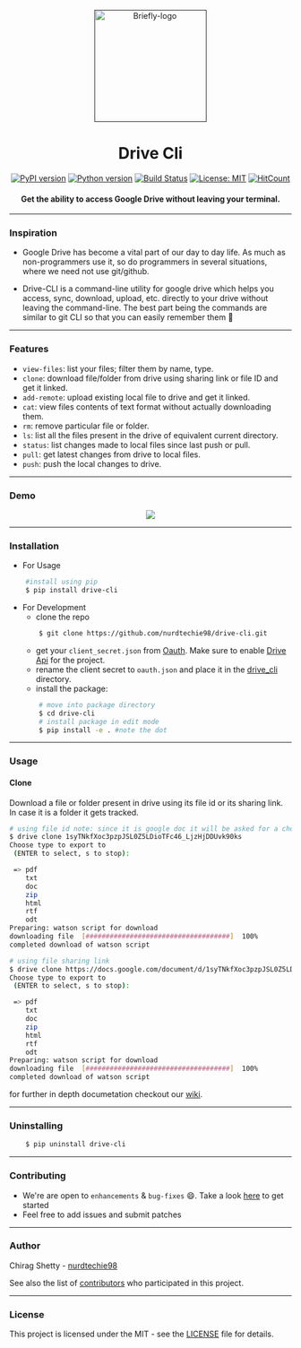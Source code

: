 <p align="center">
  <a href="" rel="noopener">
 <img height=200px src="https://i.imgur.com/QEcBZSh.png" alt="Briefly-logo"></a>
</p>

<h1 align="center">Drive Cli</h1>

<div align="center">

[![PyPI version](https://badge.fury.io/py/drive-cli.svg)](https://badge.fury.io/py/drive-cli)
[![Python version](https://img.shields.io/badge/python-3.4+-blue.svg)](https://www.python.org/download/releases/3.4.0/)
[![Build Status](https://travis-ci.org/nurdtechie98/drive-cli.svg?branch=dev)](https://travis-ci.org/nurdtechie98/drive-cli)
[![License: MIT](https://img.shields.io/badge/License-MIT-yellow.svg)](https://opensource.org/licenses/MIT)
[![HitCount](http://hits.dwyl.io/nurdtechie98/drive-cli.svg)](http://hits.dwyl.io/nurdtechie98/drive-cli)

<h4>Get the ability to access <strong>Google Drive</strong> without leaving your terminal.</h4>

</div>

-----------------------------------------
### Inspiration

* Google Drive has become a vital part of our day to day life. As much as non-programmers use it, so do programmers in several situations, where we need not use git/github. 

* Drive-CLI is a command-line utility for google drive which helps you access, sync, download, upload, etc. directly to your drive without leaving the command-line. The best part being the commands are similar to git CLI so that you can easily remember them :massage:  

------------------------------------------
### Features

- `view-files`: list your files; filter them by name, type.
- `clone`: download file/folder from drive using sharing link or file ID and get it linked.
- `add-remote`: upload existing local file to drive and get it linked.
- `cat`: view files contents of text format without actually downloading them.
- `rm`: remove particular file or folder.
- `ls`: list all the files present in the drive of equivalent current directory.
- `status`: list changes made to local files since last push or pull.
- `pull`: get latest changes from drive to local files.
- `push`: push the local changes to drive.

------------------------------------------
### Demo
<p align="center">
    <img src="./Demo.gif">
</p>


------------------------------------------
### Installation
* For Usage
```sh
    #install using pip 
    $ pip install drive-cli
```
* For Development
    * clone the repo
    ```sh
        $ git clone https://github.com/nurdtechie98/drive-cli.git
    ```
    * get your `client_secret.json` from [Oauth](https://console.cloud.google.com/apis/credentials/oauthclient). Make sure to enable [Drive Api](https://console.cloud.google.com/apis/library/drive.googleapis.com?q=Drive) for the project.
    * rename the client secret to `oauth.json` and place it in the [drive_cli](./drive_cli) directory.
    * install the package:
    ```sh
        # move into package directory
        $ cd drive-cli
        # install package in edit mode
        $ pip install -e . #note the dot
    ```

------------------------------------------
### Usage

#### Clone
Download a file or folder present in drive using its file id or its sharing link. In case it is a folder it gets tracked.

```sh
# using file id note: since it is google doc it will be asked for a choice to select from
$ drive clone 1syTNkfXoc3pzpJSL0Z5LDioTFc46_LjzHjDDUvk90ks
Choose type to export to
 (ENTER to select, s to stop):

 => pdf
    txt
    doc
    zip
    html
    rtf
    odt
Preparing: watson script for download
downloading file  [####################################]  100%
completed download of watson script

# using file sharing link
$ drive clone https://docs.google.com/document/d/1syTNkfXoc3pzpJSL0Z5LDioTFc46_LjzHjDDUvk90ks
Choose type to export to
 (ENTER to select, s to stop):

 => pdf
    txt
    doc
    zip
    html
    rtf
    odt
Preparing: watson script for download
downloading file  [####################################]  100%
completed download of watson script

```

for further in depth documetation checkout our [wiki](https://github.com/nurdtechie98/drive-cli/wiki/How-to-use-%3F).

------------------------------------------
### Uninstalling

```sh
    $ pip uninstall drive-cli
```
------------------------------------------
### Contributing

 * We're are open to `enhancements` & `bug-fixes` :smile:. Take a look [here](./Contributing.md) to get started
 * Feel free to add issues and submit patches

------------------------------------------
### Author
Chirag Shetty - [nurdtechie98](https://github.com/nurdtechie98)

See also the list of [contributors](https://github.com/nurdtechie98/drive-cli/graphs/contributors) who participated in this project.

------------------------------------------
### License
This project is licensed under the MIT - see the [LICENSE](./LICENSE) file for details.

